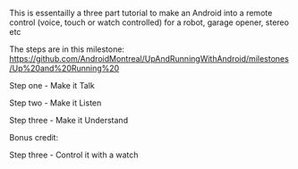 This is essentailly a three part tutorial to make an Android into a remote control (voice, touch or watch controlled) for a robot, garage opener, stereo etc

The steps are in this milestone:
https://github.com/AndroidMontreal/UpAndRunningWithAndroid/milestones/Up%20and%20Running%20

Step one - Make it Talk

Step two - Make it Listen

Step three - Make it Understand

Bonus credit:

Step three - Control it with a watch
